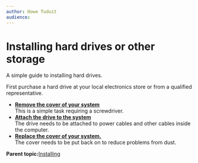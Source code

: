 ```yaml
---
author: Howe Tuduit
audience: 
---
```


# Installing hard drives or other storage

A simple guide to installing hard drives.

First purchase a hard drive at your local electronics store or from a qualified representative.

-   **[Remove the cover of your system](../tasks/unscrewcover.md)**  
This is a simple task requiring a screwdriver.
-   **[Attach the drive to the system](../tasks/insertdrive.md)**  
The drive needs to be attached to power cables and other cables inside the computer.
-   **[Replace the cover of your system.](../tasks/replacecover.md)**  
The cover needs to be put back on to reduce problems from dust.

**Parent topic:**[Installing](../topics/installing.md)

